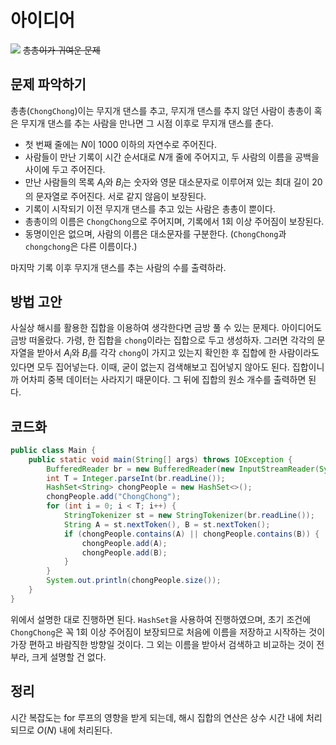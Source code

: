 # 아이디어
![](https://velog.velcdn.com/images/aoi-aoba/post/a35febbe-890e-4b46-836c-39bc048a254a/image.png)
~~총총이가 귀여운 문제~~

## 문제 파악하기
총총(`ChongChong`)이는 무지개 댄스를 추고, 무지개 댄스를 추지 않던 사람이 총총이 혹은 무지개 댄스를 추는 사람을 만나면 그 시점 이후로 무지개 댄스를 춘다.

- 첫 번째 줄에는 $N$이 1000 이하의 자연수로 주어진다.
- 사람들이 만난 기록이 시간 순서대로 $N$개 줄에 주어지고, 두 사람의 이름을 공백을 사이에 두고 주어진다.
- 만난 사람들의 목록 $A_I$와 $B_i$는 숫자와 영문 대소문자로 이루어져 있는 최대 길이 20의 문자열로 주어진다. 서로 같지 않음이 보장된다.
- 기록이 시작되기 이전 무지개 댄스를 추고 있는 사람은 총총이 뿐이다.
- 총총이의 이름은 `ChongChong`으로 주어지며, 기록에서 1회 이상 주어짐이 보장된다.
- 동명이인은 없으며, 사람의 이름은 대소문자를 구분한다. (`ChongChong`과 `chongchong`은 다른 이름이다.)

마지막 기록 이후 무지개 댄스를 추는 사람의 수를 출력하라.

## 방법 고안
사실상 해시를 활용한 집합을 이용하여 생각한다면 금방 풀 수 있는 문제다. 아이디어도 금방 떠올랐다. 가령, 한 집합을 `chong`이라는 집합으로 두고 생성하자. 그러면 각각의 문자열을 받아서 $A_i$와 $B_i$를 각각 `chong`이 가지고 있는지 확인한 후 집합에 한 사람이라도 있다면 모두 집어넣는다. 이때, 굳이 없는지 검색해보고 집어넣지 않아도 된다. 집합이니까 어차피 중복 데이터는 사라지기 때문이다. 그 뒤에 집합의 원소 개수를 출력하면 된다.


## 코드화
```JAVA
public class Main {
    public static void main(String[] args) throws IOException {
        BufferedReader br = new BufferedReader(new InputStreamReader(System.in));
        int T = Integer.parseInt(br.readLine());
        HashSet<String> chongPeople = new HashSet<>();
        chongPeople.add("ChongChong");
        for (int i = 0; i < T; i++) {
            StringTokenizer st = new StringTokenizer(br.readLine());
            String A = st.nextToken(), B = st.nextToken();
            if (chongPeople.contains(A) || chongPeople.contains(B)) {
                chongPeople.add(A);
                chongPeople.add(B);
            }
        }
        System.out.println(chongPeople.size());
    }
}
```

위에서 설명한 대로 진행하면 된다. `HashSet`을 사용하여 진행하였으며, 초기 조건에 `ChongChong`은 꼭 1회 이상 주어짐이 보장되므로 처음에 이름을 저장하고 시작하는 것이 가장 편하고 바람직한 방향일 것이다. 그 외는 이름을 받아서 검색하고 비교하는 것이 전부라, 크게 설명할 건 없다.

## 정리
시간 복잡도는 for 루프의 영향을 받게 되는데, 해시 집합의 연산은 상수 시간 내에 처리되므로 $O(N)$ 내에 처리된다.
